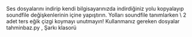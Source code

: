 Ses dosyalarını indirip kendi bilgisayarınızda indirdiğiniz yolu kopyalayıp soundfile değişkenlerinin içine yapıştırın. Yolları soundfile tanımlarken \\ 2 adet ters eğik çizgi koymayı unutmayın!
Kullanmanız gereken dosyalar tahminbaz.py , Şarkı klasorü
